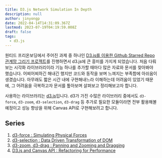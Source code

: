 ```yaml
---
title: D3.js Network Simulation In Depth
description: null
author: jinyongp
date: 2022-04-14T14:31:09.367Z
lastmod: 2023-07-19T04:19:59.008Z
draft: false
tags:
  - d3.js
---
```


원티드 프리온보딩에서 주어진 과제 중 하나인 [D3.js를 이용한 Github Starred Repo 관계망 그리기 프로젝트](https://github.com/Pre-Onboarding-FE-Team07/wanted-codestates-project-7-7-2)를 진행하면서 d3.js에 큰 흥미를 가지게 되었습니다. 처음 다뤄보는 시각화 라이브러리이라 기능 하나를 추가할 때마다 많은 자료와 문서를 찾아봐야 했습니다. 어찌어찌하긴 해내긴 했지만 코드와 동작을 보며 느껴지는 부족함에 아쉬움이 생겼습니다. 아무래도 짧은 시간 내에 구현해내느라 이해하는데 어려움이 있었기 때문에, 그 어려움을 극복하고자 문서를 톺아보며 살펴보고 정리해보고자 합니다.

사용하는 라이브러리는 [d3.js](https://github.com/d3/d3)입니다. d3가 가진 수많은 라이브러리 중에서도 `d3-force`, `d3-zoom`, `d3-selection`, `d3-drag` 등 추가로 필요한 모듈이라면 전부 활용해볼 예정이고 성능 향상을 위해 Canvas API로 구현해보려고 합니다.

## Series

1. [d3-force : Simulating Physical Forces](/blog/d3js/1)
2. [d3-selection : Data Driven Transformation of DOM](/blog/d3js/2)
3. [d3-zoom, d3-drag : Panning and Zooming and Dragging](/blog/d3js/3)
4. [D3.js and Canvas API : Refactoring for Performance](/blog/d3js/4)
